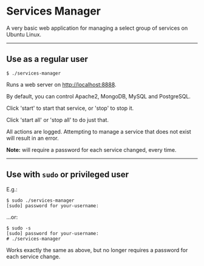 # Services Manager

A very basic web application for managing a select group of services on Ubuntu Linux.

---

## Use as a regular user

`$ ./services-manager`

Runs a web server on [http://localhost:8888](http://localhost:8888).  

By default, you can control Apache2, MongoDB, MySQL and PostgreSQL.

Click 'start' to start that service, or 'stop' to stop it.

Click 'start all' or 'stop all' to do just that.

All actions are logged.  Attempting to manage a service that does not exist will result in an error.

**Note:** will require a password for each service changed, every time.

---

## Use with `sudo` or privileged user

E.g.:

```
$ sudo ./services-manager
[sudo] password for your-username:
```
...or:

```
$ sudo -s
[sudo] password for your-username:
# ./services-manager
```

Works exactly the same as above, but no longer requires a password for each service change.